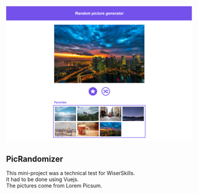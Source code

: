 # ![Preview](screenshots/preview.png)
## PicRandomizer
This mini-project was a technical test for WiserSkills.<br />
It had to be done using Vuejs.<br />
The pictures come from Lorem Picsum.<br />
